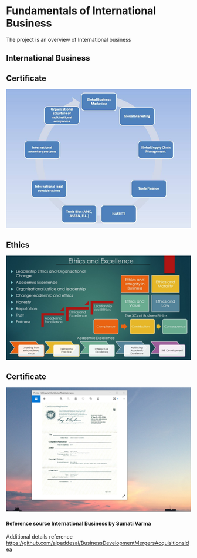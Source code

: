 # Fundamentals of International Business

The project is an overview of International business 

## International Business

## Certificate
![image](FundamentalsInternationalBusiness.jpg)

## Ethics
![image](Ethics.jpg)

## Certificate
![imaged](USCopyrightCertificate.png)

#### Reference source International Business by Sumati Varma

Additional details reference https://github.com/alpaddesai/BusinessDevelopmentMergersAcquisitionsIdea
